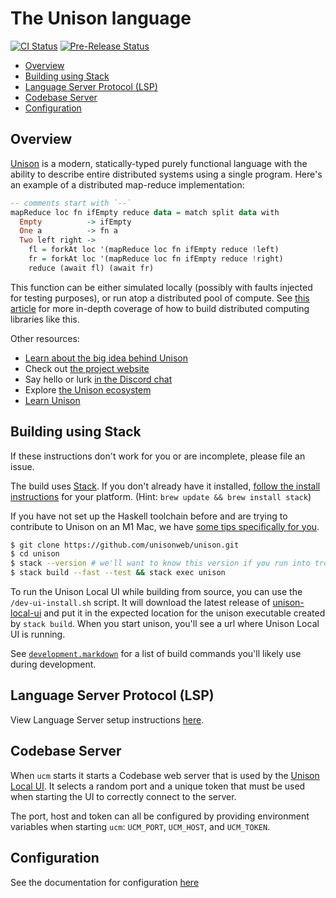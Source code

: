 The Unison language
===================

[![CI Status](https://github.com/unisonweb/unison/actions/workflows/ci.yaml/badge.svg)](https://github.com/unisonweb/unison/actions/workflows/ci.yaml?query=branch%3Atrunk)
[![Pre-Release Status](https://github.com/unisonweb/unison/actions/workflows/pre-release.yaml/badge.svg)](https://github.com/unisonweb/unison/actions/workflows/pre-release.yaml)

* [Overview](#overview)
* [Building using Stack](#building-using-stack)
* [Language Server Protocol (LSP)](docs/language-server.markdown)
* [Codebase Server](#codebase-server)
* [Configuration](./docs/configuration.md)

Overview
--------

[Unison](https://unisonweb.org) is a modern, statically-typed purely functional language with the ability to describe entire distributed systems using a single program. Here's an example of a distributed map-reduce implementation:

```Haskell
-- comments start with `--`
mapReduce loc fn ifEmpty reduce data = match split data with
  Empty          -> ifEmpty
  One a          -> fn a
  Two left right ->
    fl = forkAt loc '(mapReduce loc fn ifEmpty reduce !left)
    fr = forkAt loc '(mapReduce loc fn ifEmpty reduce !right)
    reduce (await fl) (await fr)
```

This function can be either simulated locally (possibly with faults injected for testing purposes), or run atop a distributed pool of compute. See [this article](https://www.unison-lang.org/articles/distributed-datasets/) for more in-depth coverage of how to build distributed computing libraries like this.

Other resources:

* [Learn about the big idea behind Unison](https://www.unison-lang.org/learn/the-big-idea/)
* Check out [the project website](https://unison-lang.org)
* Say hello or lurk [in the Discord chat](https://unison-lang.org/discord)
* Explore [the Unison ecosystem](https://share.unison-lang.org/)
* [Learn Unison](https://www.unison-lang.org/learn/)

Building using Stack
--------------------

If these instructions don't work for you or are incomplete, please file an issue.

The build uses [Stack](http://docs.haskellstack.org/). If you don't already have it installed, [follow the install instructions](http://docs.haskellstack.org/en/stable/README.html#how-to-install) for your platform.  (Hint: `brew update && brew install stack`)

If you have not set up the Haskell toolchain before and are trying to contribute to Unison on an M1 Mac, we have [some tips specifically for you](docs/m1-mac-setup-tips.markdown).

```sh
$ git clone https://github.com/unisonweb/unison.git
$ cd unison
$ stack --version # we'll want to know this version if you run into trouble
$ stack build --fast --test && stack exec unison
```

To run the Unison Local UI while building from source, you can use the `/dev-ui-install.sh` script. It will download the latest release of [unison-local-ui](https://github.com/unisonweb/unison-local-ui) and put it in the expected location for the unison executable created by `stack build`. When you start unison, you'll see a url where Unison Local UI is running.

See [`development.markdown`](development.markdown) for a list of build commands you'll likely use during development.

Language Server Protocol (LSP)
------------------------------

View Language Server setup instructions [here](docs/language-server.markdown).

Codebase Server
---------------

When `ucm` starts it starts a Codebase web server that is used by the
[Unison Local UI](https://github.com/unisonweb/unison-local-ui). It selects a random
port and a unique token that must be used when starting the UI to correctly
connect to the server.

The port, host and token can all be configured by providing environment
variables when starting `ucm`: `UCM_PORT`, `UCM_HOST`, and `UCM_TOKEN`.

Configuration
-------------

See the documentation for configuration [here](docs/configuration.md)
